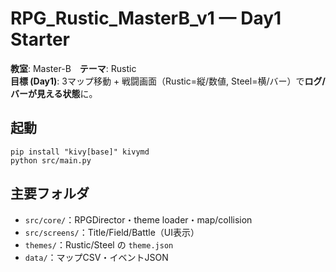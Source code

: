 # RPG_Rustic_MasterB_v1 — Day1 Starter

**教室**: Master-B　**テーマ**: Rustic  
**目標 (Day1)**: 3マップ移動 + 戦闘画面（Rustic=縦/数値, Steel=横/バー）で**ログ/バーが見える状態**に。

## 起動
```
pip install "kivy[base]" kivymd
python src/main.py
```

## 主要フォルダ
- `src/core/`：RPGDirector・theme loader・map/collision
- `src/screens/`：Title/Field/Battle（UI表示）
- `themes/`：Rustic/Steel の `theme.json`
- `data/`：マップCSV・イベントJSON